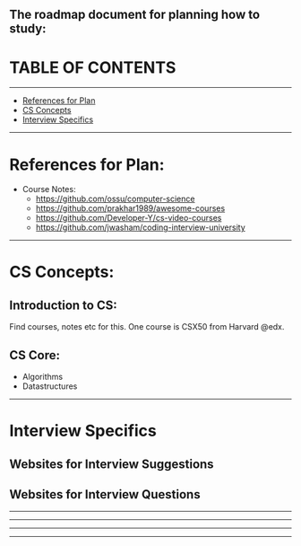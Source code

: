 The roadmap document for planning how to study:
----------------------------------------------------------------------------------
# TABLE OF CONTENTS
-------------
- [References for Plan](#references-for-plam)
- [CS Concepts](#cs-concepts)
- [Interview Specifics](#interview-specifics)

----------------------------------------------------------------------------------
# References for Plan:
- Course Notes:
  - https://github.com/ossu/computer-science
  - https://github.com/prakhar1989/awesome-courses
  - https://github.com/Developer-Y/cs-video-courses
  - https://github.com/jwasham/coding-interview-university
----------------------------------------------------------------------------------
# CS Concepts:

## Introduction to CS:  
Find courses, notes etc for this. One course is CSX50 from Harvard @edx.

## CS Core:
  - Algorithms
  - Datastructures
----------------------------------------------------------------------------------
# Interview Specifics

## Websites for Interview Suggestions

## Websites for Interview Questions
----------------------------------------------------------------------------------

----------------------------------------------------------------------------------

----------------------------------------------------------------------------------

----------------------------------------------------------------------------------


